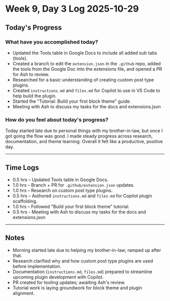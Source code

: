 # Week 9, Day 3 Log 2025-10-29

## Today's Progress

### What have you accomplished today?

-   Updated the Tools table in Google Docs to include all added sub tabs (tools).
-   Created a branch to edit the `extension.json` in the `.github` repo, added the tools from the Google Doc into the extensions file, and opened a PR for Ash to review.
-   Researched for a basic understanding of creating custom post type plugins.
-   Created `instructions.md` and `files.md` for Copilot to use in VS Code to help build the plugin.
-   Started the "Tutorial: Build your first block theme" guide.
-   Meeting with Ash to discuss my tasks for the docs and extensions.json

### How do you feel about today's progress?

Today started late due to personal things with my brother-in-law, but once I got going the flow was good. I made steady progress across research, documentation, and theme learning. Overall it felt like a productive, positive day.

---

## Time Logs

-   0.5 hrs – Updated Tools table in Google Docs.
-   1.0 hrs – Branch + PR for `.github/extension.json` updates.
-   1.0 hrs – Research on custom post type plugins.
-   0.5 hrs – Authored `instructions.md` and `files.md` for Copilot plugin scaffolding.
-   1.0 hrs – Followed "Build your first block theme" tutorial.
-   0.5 hrs - Meeting with Ash to discuss my tasks for the docs and extensions.json

---

## Notes

-   Morning started late due to helping my brother-in-law; ramped up after that.
-   Research clarified why and how custom post type plugins are used before implementation.
-   Documentation (`instructions.md`, `files.md`) prepared to streamline upcoming plugin development with Copilot.
-   PR created for tooling updates; awaiting Ash's review.
-   Tutorial work is laying groundwork for block theme and plugin alignment.

